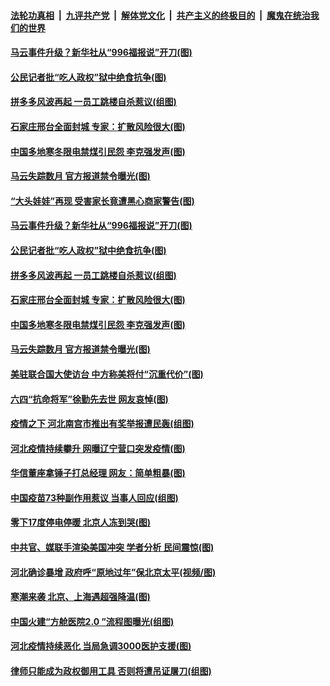 

####  [法轮功真相](../../../../basic/blob/master/README.md?t=01100802) &nbsp;|&nbsp; [九评共产党](../../../../9ping.md/blob/master/README.md?t=01100802) &nbsp;|&nbsp; [解体党文化](../../../../jtdwh.md/blob/master/README.md?t=01100802)  &nbsp;|&nbsp; [共产主义的终极目的](../../../../gczydzjmd.md/blob/master/README.md?t=01100802) &nbsp;|&nbsp; [魔鬼在统治我们的世界](../../../../mgztzwmdsj.md/blob/master/README.md?t=01100802) 

#### [马云事件升级？新华社从“996福报说”开刀(图)](../pages/p1/958586.md?t=01100802) 

#### [公民记者批“吃人政权”狱中绝食抗争(图)](../pages/p1/958584.md?t=01100802) 

#### [拼多多风波再起 一员工跳楼自杀惹议(组图)](../pages/p1/958569.md?t=01100802) 

#### [石家庄邢台全面封城 专家：扩散风险很大(图)](../pages/p1/958543.md?t=01100802) 

#### [中国多地寒冬限电禁煤引民怨 李克强发声(图)](../pages/p1/958528.md?t=01100802) 

#### [马云失踪数月 官方报道禁令曝光(图)](../pages/p1/958523.md?t=01100802) 

#### [“大头娃娃”再现 受害家长竟遭黑心商家警告(图)](../pages/p1/958589.md?t=01100802) 

#### [马云事件升级？新华社从“996福报说”开刀(图)](../pages/p1/958586.md?t=01100802) 

#### [公民记者批“吃人政权”狱中绝食抗争(图)](../pages/p1/958584.md?t=01100802) 

#### [拼多多风波再起 一员工跳楼自杀惹议(组图)](../pages/p1/958569.md?t=01100802) 

#### [石家庄邢台全面封城 专家：扩散风险很大(图)](../pages/p1/958543.md?t=01100802) 

#### [中国多地寒冬限电禁煤引民怨 李克强发声(图)](../pages/p1/958528.md?t=01100802) 

#### [马云失踪数月 官方报道禁令曝光(图)](../pages/p1/958523.md?t=01100802) 

#### [美驻联合国大使访台 中方称美将付“沉重代价”(图)](../pages/p1/958463.md?t=01100802) 

#### [六四“抗命将军”徐勤先去世 网友哀悼(图)](../pages/p1/958487.md?t=01100802) 

#### [疫情之下 河北南宫市推出有奖举报遭民轰(组图)](../pages/p1/958472.md?t=01100802) 

#### [河北疫情持续攀升 网曝辽宁营口突发疫情(图)](../pages/p1/958437.md?t=01100802) 

#### [华信董座拿锤子打总经理 网友：简单粗暴(图)](../pages/p1/958446.md?t=01100802) 

#### [中国疫苗73种副作用惹议 当事人回应(组图)](../pages/p1/958418.md?t=01100802) 

#### [零下17度停电停暖 北京人冻到哭(图)](../pages/p1/958423.md?t=01100802) 

#### [中共官、媒联手渲染美国冲突 学者分析 民间震惊(图)](../pages/p1/958397.md?t=01100802) 

#### [河北确诊暴增 政府呼“原地过年”保北京太平(视频/图)](../pages/p1/958376.md?t=01100802) 

#### [寒潮来袭 北京、上海遇超强降温(图)](../pages/p1/958341.md?t=01100802) 

#### [中国火建“方舱医院2.0 ”流程图曝光(组图)](../pages/p1/958299.md?t=01100802) 

#### [河北疫情持续恶化 当局急调3000医护支援(图)](../pages/p1/958319.md?t=01100802) 

#### [律师只能成为政权御用工具 否则将遭吊证屠刀(组图)](../pages/p1/958325.md?t=01100802) 

